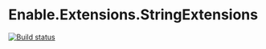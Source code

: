# Enable.Extensions.StringExtensions

[![Build status](https://ci.appveyor.com/api/projects/status/raj5v6ms7f2vp17w?svg=true)](https://ci.appveyor.com/project/EnableSoftware/enable-extensions-stringextensions)

